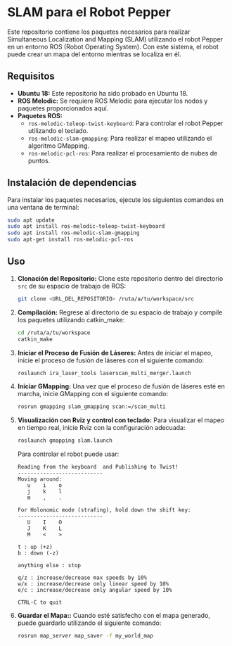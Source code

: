 # SLAM para el Robot Pepper

Este repositorio contiene los paquetes necesarios para realizar Simultaneous Localization and Mapping (SLAM) utilizando el robot Pepper en un entorno ROS (Robot Operating System). Con este sistema, el robot puede crear un mapa del entorno mientras se localiza en él.

## Requisitos

- **Ubuntu 18:** Este repositorio ha sido probado en Ubuntu 18.
- **ROS Melodic:** Se requiere ROS Melodic para ejecutar los nodos y paquetes proporcionados aquí.
- **Paquetes ROS:**
  - `ros-melodic-teleop-twist-keyboard`: Para controlar el robot Pepper utilizando el teclado.
  - `ros-melodic-slam-gmapping`: Para realizar el mapeo utilizando el algoritmo GMapping.
  - `ros-melodic-pcl-ros`: Para realizar el procesamiento de nubes de puntos.

## Instalación de dependencias

Para instalar los paquetes necesarios, ejecute los siguientes comandos en una ventana de terminal:

```bash
sudo apt update
sudo apt install ros-melodic-teleop-twist-keyboard
sudo apt install ros-melodic-slam-gmapping
sudo apt-get install ros-melodic-pcl-ros
```
## Uso

1. **Clonación del Repositorio:**
   Clone este repositorio dentro del directorio `src` de su espacio de trabajo de ROS:

   ```bash
   git clone <URL_DEL_REPOSITORIO> /ruta/a/tu/workspace/src
   ```
   
2. **Compilación:**
   Regrese al directorio de su espacio de trabajo y compile los paquetes utilizando catkin_make:
  
    ```bash
    cd /ruta/a/tu/workspace
    catkin_make
    ```
    
3. **Iniciar el Proceso de Fusión de Láseres:**
   Antes de iniciar el mapeo, inicie el proceso de fusión de láseres con el siguiente comando:
  
    ```bash
    roslaunch ira_laser_tools laserscan_multi_merger.launch
    ```
    
4. **Iniciar GMapping:**
   Una vez que el proceso de fusión de láseres esté en marcha, inicie GMapping con el siguiente comando:
  
    ```bash
    rosrun gmapping slam_gmapping scan:=/scan_multi
    ```

5. **Visualización con Rviz y control con teclado:**
   Para visualizar el mapeo en tiempo real, inicie Rviz con la configuración adecuada:
  
    ```bash
    roslaunch gmapping slam.launch
    ```
    
    Para controlar el robot puede usar:

    ```
    Reading from the keyboard  and Publishing to Twist!
    ---------------------------
    Moving around:
       u    i    o
       j    k    l
       m    ,    .
    
    For Holonomic mode (strafing), hold down the shift key:
    ---------------------------
       U    I    O
       J    K    L
       M    <    >
    
    t : up (+z)
    b : down (-z)
    
    anything else : stop
    
    q/z : increase/decrease max speeds by 10%
    w/x : increase/decrease only linear speed by 10%
    e/c : increase/decrease only angular speed by 10%
    
    CTRL-C to quit
    ```
5. **Guardar el Mapa::**
   Cuando esté satisfecho con el mapa generado, puede guardarlo utilizando el siguiente comando:
  
    ```bash
    rosrun map_server map_saver -f my_world_map
    ```
